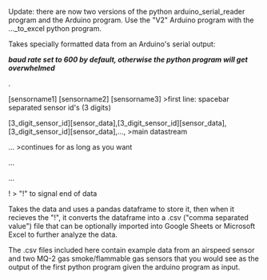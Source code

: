 Update: there are now two versions of the python arduino_serial_reader program and the Arduino program.
 Use the "V2" Arduino program with the ..._to_excel python program.


Takes specially formatted data from an Arduino's serial output:

***baud rate set to 600 by default, otherwise the python program will get overwhelmed***

.

[sensorname1] [sensorname2] [sensorname3]                                                                                >first line: spacebar separated sensor id's (3 digits)

[3_digit_sensor_id][sensor_data],[3_digit_sensor_id][sensor_data],[3_digit_sensor_id][sensor_data],...,                  >main datastream

...                                                                                                                      >continues for as long as you want

...                                                                                

...

!                                                                                                                        > "!" to signal end of data


Takes the data and uses a pandas dataframe to store it, then when it recieves the "!", it converts the
dataframe into a .csv ("comma separated value") file that can be optionally imported into Google Sheets
or Microsoft Excel to further analyze the data.


The .csv files included here contain example data from an airspeed sensor and two MQ-2 gas smoke/flammable
gas sensors that you would see as the output of the first python program given the arduino program as input.
